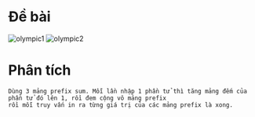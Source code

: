 # Đề bài
![olympic1](https://github.com/VanHoang110802/Competitive_Programming/assets/108053955/b3c41f85-2699-43af-a212-2b91b110e566)
![olympic2](https://github.com/VanHoang110802/Competitive_Programming/assets/108053955/520e5aad-5ac2-4a35-8e1f-16155ec3a057)

# Phân tích
```
Dùng 3 mảng prefix sum. Mỗi lần nhập 1 phần tử thì tăng mảng đếm của phần tử đó lên 1, rồi đem cộng vô mảng prefix
rồi mỗi truy vấn in ra từng giá trị của các mảng prefix là xong.
```

